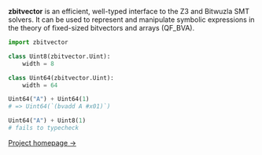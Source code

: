 **zbitvector** is an efficient, well-typed interface to the Z3 and Bitwuzla SMT
solvers. It can be used to represent and manipulate symbolic expressions in the
theory of fixed-sized bitvectors and arrays (QF_BVA).

```py
import zbitvector

class Uint8(zbitvector.Uint):
    width = 8

class Uint64(zbitvector.Uint):
    width = 64

Uint64("A") + Uint64(1)
# => Uint64(`(bvadd A #x01)`)

Uint64("A") + Uint8(1)
# fails to typecheck
```

[Project homepage &rarr;](https://zbitvector.btidor.dev/)
